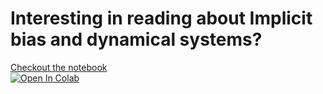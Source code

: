 # Interesting in reading about Implicit bias and dynamical systems?
[Checkout the notebook](https://colab.research.google.com/github/YoraiLevi/Optimization_and_Dynamical_systems_Fixed_point_iterations_and_Implicit_Bias/blob/master/Optimization_and_Dynamical_systems_Fixed_point_iterations_and_Implicit_Bias.ipynb)  
[![Open In Colab](https://colab.research.google.com/assets/colab-badge.svg)](https://colab.research.google.com/github/YoraiLevi/Optimization_and_Dynamical_systems_Fixed_point_iterations_and_Implicit_Bias/blob/master/Optimization_and_Dynamical_systems_Fixed_point_iterations_and_Implicit_Bias.ipynb)
